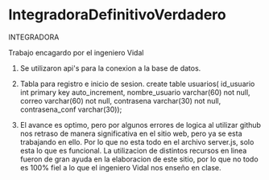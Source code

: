 # IntegradoraDefinitivoVerdadero
INTEGRADORA

Trabajo encagardo por el ingeniero Vidal

1. Se utilizaron api's para la conexion a la base de datos.

2. Tabla para registro e inicio de sesion.
create table usuarios(
id_usuario int primary key auto_increment,
nombre_usuario varchar(60) not null,
correo varchar(60) not null,
contrasena varchar(30) not null,
contrasena_conf varchar(30));

3. El avance es optimo, pero por algunos errores de logica al utilizar github nos retraso de manera significativa en el sitio web, pero ya se esta trabajando en ello. Por lo que no esta todo en el archivo server.js, solo esta lo que es funcional.
La utilizacion de distintos recursos en linea fueron de gran ayuda en la elaboracion de este sitio, por lo que no todo es 100% fiel a lo que el ingeniero Vidal nos enseño en clase.

